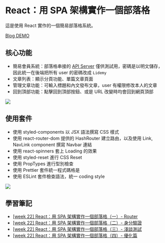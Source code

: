 # React：用 SPA 架構實作一個部落格

這是使用 React 實作的一個簡易部落格系統。

[Blog DEMO](https://heidiliu2020.github.io/react-blog-test/#/)

## 核心功能

- 簡易會員系統：部落格串接的 [API Server](https://github.com/Lidemy/lidemy-student-json-api-server) 僅供測試用，密碼是以明文儲存，因此統一在後端把所有 user 的密碼改成 `Lidemy`
- 文章列表：顯示分頁功能、單篇文章頁面
- 管理文章功能：可輸入標題和內文發布文章，user 有權限修改本人的文章
- 回到頂部功能：點擊回到頂部按鈕、或是 URL 改變時均會回到網頁頂部

![](https://i.imgur.com/2qkNfak.png)

## 使用套件

- 使用 styled-components 以 JSX 語法撰寫 CSS 樣式
- 使用 react-router-dom 提供的 HashRouter 建立路由，以及使用 Link, NavLink component 撰寫 Navbar 連結
- 使用 react-spinners 套上 Loading 的效果
- 使用 styled-reset 進行 CSS Reset
- 使用 PropTypes 進行型別檢查
- 使用 Prettier 套件統一程式碼格是
- 使用 ESLint 套件檢查語法，統一 coding style

![](https://i.imgur.com/Wj5HqFa.png)

## 學習筆記

- [[week 22] React：用 SPA 架構實作一個部落格（一）- Router](https://heidiliu2020.github.io/2020/12/16/fe302-react-router/)
- [[week 22] React：用 SPA 架構實作一個部落格（二）- 身分驗證](https://heidiliu2020.github.io/2020/12/17/fe302-react-usecontext-usehistory/)
- [[week 22] React：用 SPA 架構實作一個部落格（三）- 淺談測試](https://heidiliu2020.github.io/2020/12/17/fe302-react-test/)
- [[week 22] React：用 SPA 架構實作一個部落格（四）- 優化篇](https://heidiliu2020.github.io/2020/12/18/fe302-react-optimization/)
